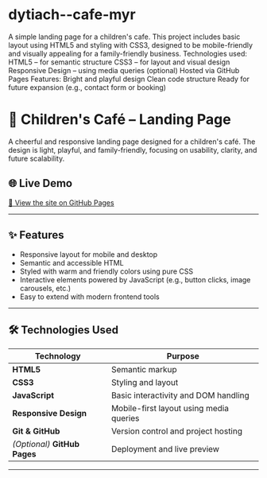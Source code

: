 # dytiach--cafe-myr 
A simple landing page for a children's cafe. This project includes basic layout using HTML5 and styling with CSS3, designed to be mobile-friendly and visually appealing for a family-friendly business.  Technologies used: HTML5 – for semantic structure  CSS3 – for layout and visual design  Responsive Design – using media queries  (optional) Hosted via GitHub Pages   Features: Bright and playful design  Clean code structure  Ready for future expansion (e.g., contact form or booking)
# 🍰 Children's Café – Landing Page

A cheerful and responsive landing page designed for a children's café. The design is light, playful, and family-friendly, focusing on usability, clarity, and future scalability.

## 🌐 Live Demo

[🔗 View the site on GitHub Pages](https://yourusername.github.io/childrens-cafe)

---

## ✨ Features

- Responsive layout for mobile and desktop
- Semantic and accessible HTML
- Styled with warm and friendly colors using pure CSS
- Interactive elements powered by JavaScript (e.g., button clicks, image carousels, etc.)
- Easy to extend with modern frontend tools

---

## 🛠️ Technologies Used

| Technology    | Purpose                               |
|---------------|----------------------------------------|
| **HTML5**     | Semantic markup                        |
| **CSS3**      | Styling and layout                     |
| **JavaScript**| Basic interactivity and DOM handling   |
| **Responsive Design** | Mobile-first layout using media queries |
| **Git & GitHub** | Version control and project hosting |
| *(Optional)* **GitHub Pages** | Deployment and live preview     |

---

